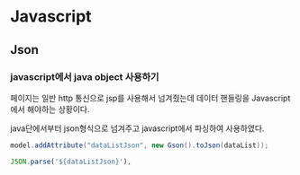 # Javascript

## Json

### javascript에서 java object 사용하기

페이지는 일반 http 통신으로 jsp를 사용해서 넘겨줬는데 데이터 핸들링을 Javascript에서 해야하는 상황이다.

java단에서부터 json형식으로 넘겨주고 javascript에서 파싱하여 사용하였다.

```java
model.addAttribute("dataListJson", new Gson().toJson(dataList));
```

```javascript
JSON.parse('${dataListJson}'),
```
